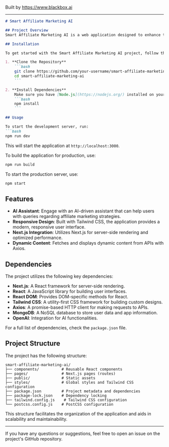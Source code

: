 
Built by https://www.blackbox.ai

---

```markdown
# Smart Affiliate Marketing AI

## Project Overview
Smart Affiliate Marketing AI is a web application designed to enhance the affiliate marketing experience by integrating an AI assistant. The project leverages the powerful capabilities of modern web technologies, including React and Next.js, to deliver a responsive and intuitive user interface.

## Installation

To get started with the Smart Affiliate Marketing AI project, follow these steps:

1. **Clone the Repository**
    ```bash
    git clone https://github.com/your-username/smart-affiliate-marketing-ai.git
    cd smart-affiliate-marketing-ai
    ```

2. **Install Dependencies**
    Make sure you have [Node.js](https://nodejs.org/) installed on your machine. Then, run the following command to install the project dependencies:
    ```bash
    npm install
    ```

## Usage

To start the development server, run:
```bash
npm run dev
```

This will start the application at `http://localhost:3000`.

To build the application for production, use:
```bash
npm run build
```

To start the production server, use:
```bash
npm start
```

## Features

- **AI Assistant**: Engage with an AI-driven assistant that can help users with queries regarding affiliate marketing strategies.
- **Responsive Design**: Built with Tailwind CSS, the application provides a modern, responsive user interface.
- **Next.js Integration**: Utilizes Next.js for server-side rendering and optimized performance.
- **Dynamic Content**: Fetches and displays dynamic content from APIs with Axios.

## Dependencies

The project utilizes the following key dependencies:

- **Next.js**: A React framework for server-side rendering.
- **React**: A JavaScript library for building user interfaces.
- **React DOM**: Provides DOM-specific methods for React.
- **Tailwind CSS**: A utility-first CSS framework for building custom designs.
- **Axios**: A promise-based HTTP client for making requests to APIs.
- **MongoDB**: A NoSQL database to store user data and app information.
- **OpenAI**: Integration for AI functionalities.

For a full list of dependencies, check the `package.json` file.

## Project Structure

The project has the following structure:

```
smart-affiliate-marketing-ai/
├── components/          # Reusable React components
├── pages/               # Next.js pages (routes)
├── public/              # Static assets
├── styles/              # Global styles and Tailwind CSS configuration
├── package.json         # Project metadata and dependencies
├── package-lock.json    # Dependency locking
├── tailwind.config.js    # Tailwind CSS configuration
└── postcss.config.js    # PostCSS configuration
```

This structure facilitates the organization of the application and aids in scalability and maintainability.

---

If you have any questions or suggestions, feel free to open an issue on the project's GitHub repository.
```